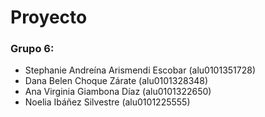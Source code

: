 # Proyecto

### Grupo 6: 
* Stephanie Andreína Arismendi Escobar (alu0101351728)
* Dana Belen Choque Zárate (alu0101328348)
* Ana Virginia Giambona Díaz (alu0101322650)
* Noelia Ibáñez Silvestre (alu0101225555)

